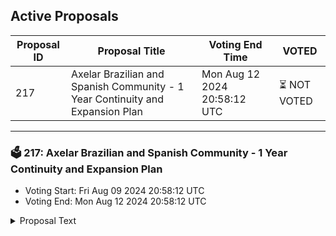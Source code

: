 ## Active Proposals

| Proposal ID | Proposal Title | Voting End Time | VOTED |
|-------------|----------------|-----------------|-------|
| 217 | Axelar Brazilian and Spanish Community - 1 Year Continuity and Expansion Plan | Mon Aug 12 2024 20:58:12 UTC | ⏳ NOT VOTED |

---

### 🗳 217: Axelar Brazilian and Spanish Community - 1 Year Continuity and Expansion Plan
- Voting Start: Fri Aug 09 2024 20:58:12 UTC
- Voting End: Mon Aug 12 2024 20:58:12 UTC

<details>
<summary>Proposal Text</summary>
 
This proposal withdraws funds from the community pool to support the Axelar Spanish and Brazilian Community Continuity and Expansion Plan as detailed here: nhttps://community.axelar.network/t/1-year-2-communities-axelar-spanish-and-brazilian-community-continuity-and-expansion-plan/2998
</details>

